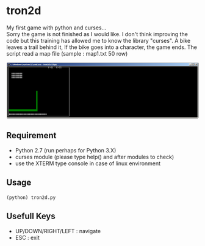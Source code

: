 # tron2d

My first game with python and curses... <br>
Sorry the game is not finished as I would like.
I don't think improving the code but this training has allowed me to know the library "curses".
A bike leaves a trail behind it, If the bike goes into a character, the game ends.
The script read a map file (sample : map1.txt 50 row)

![Screenshot 1](https://raw.githubusercontent.com/sgaudart/tron2d/master/tron2d.png)

## Requirement

  - Python 2.7 (run perhaps for Python 3.X)
  - curses module (please type help() and after modules to check)
  - use the XTERM type console in case of linux environment

## Usage

```erb
(python) tron2d.py
```

## Usefull Keys
  - UP/DOWN/RIGHT/LEFT : navigate
  - ESC : exit
